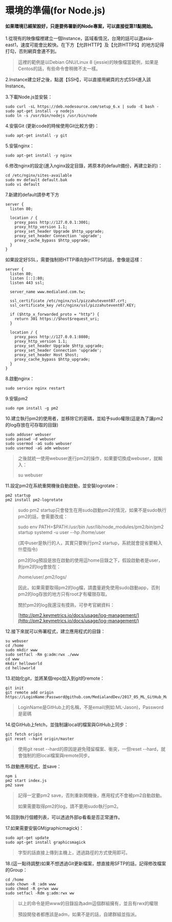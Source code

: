 # 環境的準備\(for Node.js\)

#### 如果環境已經架設好，只是要佈署新的Node專案，可以直接從第11點開始。

1.從現有的映像檔裡建立一個Instance，區域看情況，台灣的話可以選asia-east1，速度可能會比較快。在下方【允許HTTP】及【允許HTTPS】的地方記得打勾，否則網頁會連不到。

> 這裡的範例是以Debian GNU/Linux 8 \(jessie\)的映像檔當範例，如果是Centos的話，有些命令會稍微不太一樣。

2.Instance建立好之後，點選【SSH】，可以直接用網頁的方式SSH進入該Instance。

3.下載Node.js並安裝：

```
sudo curl -sL https://deb.nodesource.com/setup_6.x | sudo -E bash -
sudo apt-get install -y nodejs
sudo ln -s /usr/bin/nodejs /usr/bin/node
```

4.安裝Git \(更新code的時候使用Git比較方便\)：

```
sudo apt-get install -y git
```

5.安裝nginx：

```
sudo apt-get install -y nginx
```

6.修改nginx的設定\(進入nginx設定目錄，將原本的default備份，再建立新的\)：

```
cd /etc/nginx/sites-available
sudo mv default default.bak
sudo vi default
```

7.新建的default請參考下方

```
server {
  listen 80;

  location / {
    proxy_pass http://127.0.0.1:3001;
    proxy_http_version 1.1;
    proxy_set_header Upgrade $http_upgrade;
    proxy_set_header Connection 'upgrade';
    proxy_cache_bypass $http_upgrade;
  }
}
```

如果設定好SSL，需要強制把HTTP導向到HTTPS的話，會像是這樣：

```
server {
  listen 80;
  listen [::]:80;                                                  
  listen 443 ssl;

  server_name www.medialand.com.tw;

  ssl_certificate /etc/nginx/ssl/pizzahutevent07.crt;                                                                                                
  ssl_certificate_key /etc/nginx/ssl/pizzahutevent07.KEY;    

  if ($http_x_forwarded_proto = "http") {
    return 301 https://$host$request_uri;
  }

  location / {                                                                                  
    proxy_pass http://127.0.0.1:8080;
    proxy_http_version 1.1;
    proxy_set_header Upgrade $http_upgrade;
    proxy_set_header Connection 'upgrade';
    proxy_set_header Host $host;
    proxy_cache_bypass $http_upgrade;                                                      
  }                                                                                             
}
```

8.啟動nginx：

```
sudo service nginx restart
```

9.安裝pm2

```
sudo npm install -g pm2
```

10.建立執行pm2的使用者，並移除它的密碼，並給予sudo權限\(這是為了讓pm2的log存放在可存取的目錄\)

```
sudo adduser webuser
sudo passwd -d webuser
sudo usermod -aG sudo webuser
sudo usermod -aG adm webuser
```

> 之後就統一使用webuser進行pm2的操作，如果要切換成webuser，就輸入：
>
> su webuser

11.設定pm2在系統重開機後自動啟動，並安裝logrotate：

```
pm2 startup
pm2 install pm2-logrotate
```

> sudo pm2 startup只會發生在用sudo啟動pm2的情況，如果不是sudo執行pm2的話，會需要改成：
>
> sudo env PATH=$PATH:/usr/bin /usr/lib/node\_modules/pm2/bin/pm2 startup systemd -u user --hp /home/user
>
> \(其中user是執行的人，其實只要執行pm2 startup，系統就會提省要輸入什麼指令\)
>
> pm2的log預設是放在啟動的使用這home目錄之下，假設啟動者是user，則pm2的log會放在：
>
> /home/user/.pm2/logs/
>
> 因此，如果需要取得pm2的log檔，請盡量避免使用sudo啟動app，否則pm2的log存放的地方只有root才有權限存取。
>
> 關於pm2的log我還沒有摸熟，可參考官網資料：
>
> [http://pm2.keymetrics.io/docs/usage/log-management/](http://pm2.keymetrics.io/docs/usage/log-management/)

12.接下來就可以佈署程式，建立應用程式的目錄：

```
su webuser
cd /home
sudo mkdir www
sudo setfacl -Rm g:adm:rwx ./www
cd www
mkdir helloworld
cd helloworld
```

13.初始化git，並將某個repo加入到git的remote：

```
git init
git remote add origin https://LoginName:Password@github.com/MedialandDev/2017_05_ML_GitHub_Manager.git
```

> LoginName是GitHub上的名稱，不是email\(例如:ML-Jason\)，Password是密碼

14.從GitHub上fetch，並強制讓local的檔案與GitHub上同步：

```
git fetch origin
git reset --hard origin/master
```

> 使用git reset --hard的原因是避免殘留檔案、衝突，一但reset --hard，就會強制的把local檔案與remote同步。

15.啟動應用程式，並save：

```
npm i
pm2 start index.js
pm2 save
```

> 記得一定要pm2 save，否則重新開機後，應用程式不會被pm2自動啟動。
>
> 如果需要取得pm2的log，請不要用sudo執行pm2。

16.回到執行個體列表，可以透過外部ip看看是否正常運作。

17.如果需要安裝GM\(graphicmagick\)：

```
sudo apt-get update
sudo apt-get install graphicsmagick
```

> 字型的話直接上傳到主機上，透過路徑的方式使用即可。

18.\(這一點待調整\)如果不想透過Git更新檔案，想直接用SFTP的話，記得修改檔案的Group：

```
cd /home
sudo chown -R :adm www
sudo chmod -R g+rwx www
sudo setfacl -Rdm g:adm:rwx ww
```

> 以上的命令是把www的目錄設為adm這個群組擁有，並且有rwx的權限
>
> 預設開發者都應該是adm，如果不是的話，自建群組並指派。



